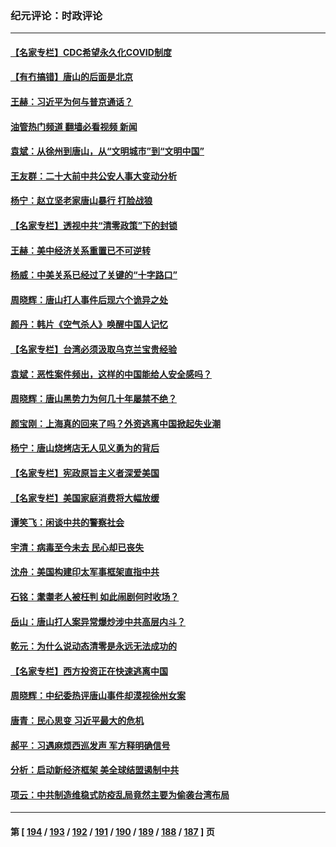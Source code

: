 ### 纪元评论：时政评论
---
#### [【名家专栏】CDC希望永久化COVID制度](../../pages/nsc1025/n13760951.md?06170330) 
#### [【有冇搞错】唐山的后面是北京](../../pages/nsc1025/n13760394.md?06170330) 
#### [王赫：习近平为何与普京通话？](../../pages/nsc1025/n13760751.md?06170330) 
#### [油管热门频道 翻墙必看视频 新闻](ok?06170330)
#### [袁斌：从徐州到唐山，从“文明城市”到“文明中国”](../../pages/nsc1025/n13760774.md?06170330) 
#### [王友群：二十大前中共公安人事大变动分析](../../pages/nsc1025/n13760474.md?06170330) 
#### [杨宁：赵立坚老家唐山暴行 打脸战狼](../../pages/nsc1025/n13760305.md?06170330) 
#### [【名家专栏】透视中共“清零政策”下的封锁](../../pages/nsc1025/n13760161.md?06170330) 
#### [王赫：美中经济关系重置已不可逆转](../../pages/nsc1025/n13759915.md?06170330) 
#### [杨威：中美关系已经过了关键的“十字路口”](../../pages/nsc1025/n13759798.md?06170330) 
#### [周晓辉：唐山打人事件后现六个诡异之处](../../pages/nsc1025/n13759629.md?06170330) 
#### [颜丹：韩片《空气杀人》唤醒中国人记忆](../../pages/nsc1025/n13759596.md?06170330) 
#### [【名家专栏】台湾必须汲取乌克兰宝贵经验](../../pages/nsc1025/n13759403.md?06170330) 
#### [袁斌：恶性案件频出，这样的中国能给人安全感吗？](../../pages/nsc1025/n13759199.md?06170330) 
#### [周晓辉：唐山黑势力为何几十年屡禁不绝？](../../pages/nsc1025/n13758927.md?06170330) 
#### [颜宝刚：上海真的回来了吗？外资逃离中国掀起失业潮](../../pages/nsc1025/n13759177.md?06170330) 
#### [杨宁：唐山烧烤店无人见义勇为的背后](../../pages/nsc1025/n13758955.md?06170330) 
#### [【名家专栏】宪政原旨主义者深爱美国](../../pages/nsc1025/n13757798.md?06170330) 
#### [【名家专栏】美国家庭消费将大幅放缓](../../pages/nsc1025/n13758718.md?06170330) 
#### [谭笑飞：闲谈中共的警察社会](../../pages/nsc1025/n13758509.md?06170330) 
#### [宇清：病毒至今未去 民心却已丧失](../../pages/nsc1025/n13758370.md?06170330) 
#### [沈舟：美国构建印太军事框架直指中共](../../pages/nsc1025/n13758167.md?06170330) 
#### [石铭：耄耋老人被枉判 如此闹剧何时收场？](../../pages/nsc1025/n13758216.md?06170330) 
#### [岳山：唐山打人案异常爆炒涉中共高层内斗？](../../pages/nsc1025/n13757950.md?06170330) 
#### [乾元：为什么说动态清零是永远无法成功的](../../pages/nsc1025/n13758033.md?06170330) 
#### [【名家专栏】西方投资正在快速逃离中国](../../pages/nsc1025/n13757817.md?06170330) 
#### [周晓辉：中纪委热评唐山事件却漠视徐州女案](../../pages/nsc1025/n13757816.md?06170330) 
#### [唐青：民心思变 习近平最大的危机](../../pages/nsc1025/n13757579.md?06170330) 
#### [郝平：习遇麻烦西巡发声 军方释明确信号](../../pages/nsc1025/n13757545.md?06170330) 
#### [分析：启动新经济框架 美全球结盟遏制中共](../../pages/nsc1025/n13757490.md?06170330) 
#### [项云：中共制造维稳式防疫乱局竟然主要为偷袭台湾布局](../../pages/nsc1025/n13757397.md?06170330) 

---
#### 第 [ [194](./194.md?06170330) / [193](./193.md?06170330) / [192](./192.md?06170330) / [191](./191.md?06170330) / [190](./190.md?06170330) / [189](./189.md?06170330) / [188](./188.md?06170330) / [187](./187.md?06170330) ] 页
